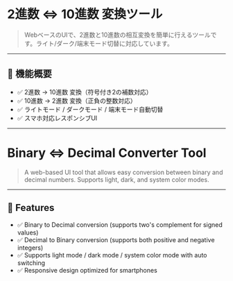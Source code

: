 # 2進数 ⇔ 10進数 変換ツール  
> WebベースのUIで、2進数と10進数の相互変換を簡単に行えるツールです。ライト/ダーク/端末モード切替に対応しています。

---

## 🔧 機能概要

- ✅ 2進数 → 10進数 変換（符号付き2の補数対応）
- ✅ 10進数 → 2進数 変換（正負の整数対応）
- ✅ ライトモード / ダークモード / 端末モード自動切替
- ✅ スマホ対応レスポンシブUI

---

# Binary ⇔ Decimal Converter Tool  
> A web-based UI tool that allows easy conversion between binary and decimal numbers. Supports light, dark, and system color modes.

---

## 🔧 Features

- ✅ Binary to Decimal conversion (supports two's complement for signed values)
- ✅ Decimal to Binary conversion (supports both positive and negative integers)
- ✅ Supports light mode / dark mode / system color mode with auto switching
- ✅ Responsive design optimized for smartphones
